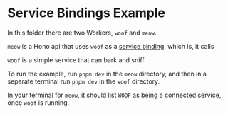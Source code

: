 # Service Bindings Example

In this folder there are two Workers, `woof` and `meow`.

`meow` is a Hono api that uses `woof` as a [service binding](https://developers.cloudflare.com/workers/runtime-apis/bindings/service-bindings/), which is, it calls 

`woof` is a simple service that can bark and sniff.

To run the example, run `pnpm dev` in the `meow` directory, and then in a separate terminal run `pnpm dev` in the `woof` directory.

In your terminal for `meow`, it should list `WOOF` as being a connected service, once `woof` is running.